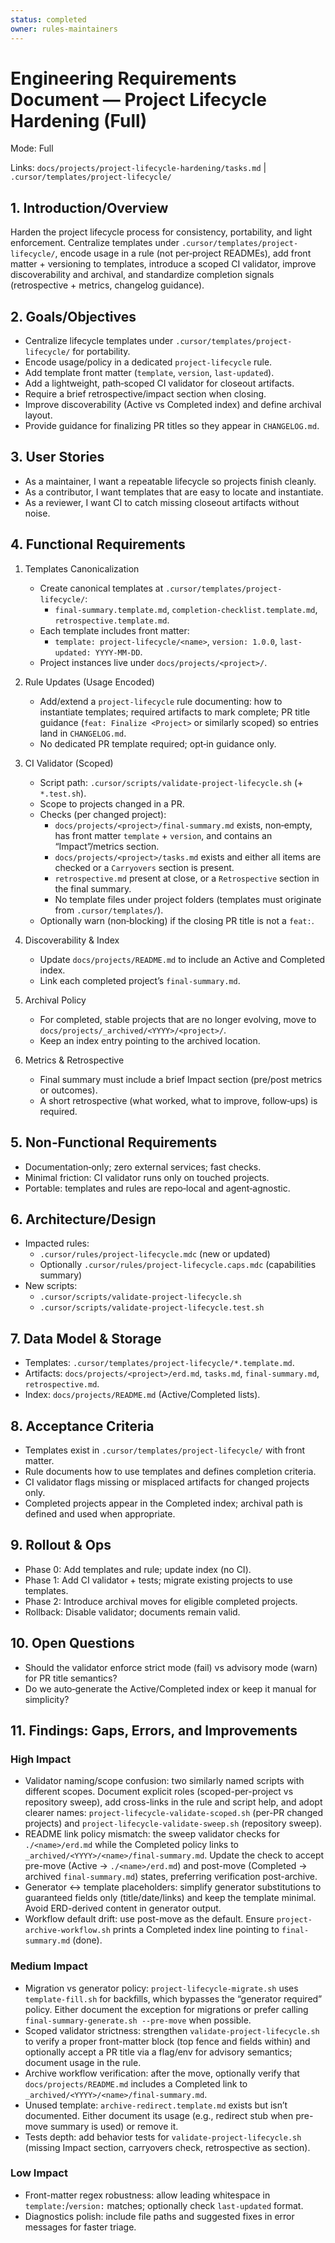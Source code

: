 ```yaml
---
status: completed
owner: rules-maintainers
---
```


# Engineering Requirements Document — Project Lifecycle Hardening (Full)

Mode: Full

Links: `docs/projects/project-lifecycle-hardening/tasks.md` | `.cursor/templates/project-lifecycle/`

## 1. Introduction/Overview

Harden the project lifecycle process for consistency, portability, and light enforcement. Centralize templates under `.cursor/templates/project-lifecycle/`, encode usage in a rule (not per‑project READMEs), add front matter + versioning to templates, introduce a scoped CI validator, improve discoverability and archival, and standardize completion signals (retrospective + metrics, changelog guidance).

## 2. Goals/Objectives

- Centralize lifecycle templates under `.cursor/templates/project-lifecycle/` for portability.
- Encode usage/policy in a dedicated `project-lifecycle` rule.
- Add template front matter (`template`, `version`, `last-updated`).
- Add a lightweight, path‑scoped CI validator for closeout artifacts.
- Require a brief retrospective/impact section when closing.
- Improve discoverability (Active vs Completed index) and define archival layout.
- Provide guidance for finalizing PR titles so they appear in `CHANGELOG.md`.

## 3. User Stories

- As a maintainer, I want a repeatable lifecycle so projects finish cleanly.
- As a contributor, I want templates that are easy to locate and instantiate.
- As a reviewer, I want CI to catch missing closeout artifacts without noise.

## 4. Functional Requirements

1. Templates Canonicalization

   - Create canonical templates at `.cursor/templates/project-lifecycle/`:
     - `final-summary.template.md`, `completion-checklist.template.md`, `retrospective.template.md`.
   - Each template includes front matter:
     - `template: project-lifecycle/<name>`, `version: 1.0.0`, `last-updated: YYYY-MM-DD`.
   - Project instances live under `docs/projects/<project>/`.

2. Rule Updates (Usage Encoded)

   - Add/extend a `project-lifecycle` rule documenting: how to instantiate templates; required artifacts to mark complete; PR title guidance (`feat: Finalize <Project>` or similarly scoped) so entries land in `CHANGELOG.md`.
   - No dedicated PR template required; opt‑in guidance only.

3. CI Validator (Scoped)

   - Script path: `.cursor/scripts/validate-project-lifecycle.sh` (+ `*.test.sh`).
   - Scope to projects changed in a PR.
   - Checks (per changed project):
     - `docs/projects/<project>/final-summary.md` exists, non‑empty, has front matter `template` + `version`, and contains an “Impact”/metrics section.
     - `docs/projects/<project>/tasks.md` exists and either all items are checked or a `Carryovers` section is present.
     - `retrospective.md` present at close, or a `Retrospective` section in the final summary.
     - No template files under project folders (templates must originate from `.cursor/templates/`).
   - Optionally warn (non‑blocking) if the closing PR title is not a `feat:`.

4. Discoverability & Index

   - Update `docs/projects/README.md` to include an Active and Completed index.
   - Link each completed project’s `final-summary.md`.

5. Archival Policy

   - For completed, stable projects that are no longer evolving, move to `docs/projects/_archived/<YYYY>/<project>/`.
   - Keep an index entry pointing to the archived location.

6. Metrics & Retrospective

   - Final summary must include a brief Impact section (pre/post metrics or outcomes).
   - A short retrospective (what worked, what to improve, follow‑ups) is required.

## 5. Non‑Functional Requirements

- Documentation‑only; zero external services; fast checks.
- Minimal friction: CI validator runs only on touched projects.
- Portable: templates and rules are repo‑local and agent‑agnostic.

## 6. Architecture/Design

- Impacted rules:
  - `.cursor/rules/project-lifecycle.mdc` (new or updated)
  - Optionally `.cursor/rules/project-lifecycle.caps.mdc` (capabilities summary)
- New scripts:
  - `.cursor/scripts/validate-project-lifecycle.sh`
  - `.cursor/scripts/validate-project-lifecycle.test.sh`

## 7. Data Model & Storage

- Templates: `.cursor/templates/project-lifecycle/*.template.md`.
- Artifacts: `docs/projects/<project>/erd.md`, `tasks.md`, `final-summary.md`, `retrospective.md`.
- Index: `docs/projects/README.md` (Active/Completed lists).

## 8. Acceptance Criteria

- Templates exist in `.cursor/templates/project-lifecycle/` with front matter.
- Rule documents how to use templates and defines completion criteria.
- CI validator flags missing or misplaced artifacts for changed projects only.
- Completed projects appear in the Completed index; archival path is defined and used when appropriate.

## 9. Rollout & Ops

- Phase 0: Add templates and rule; update index (no CI).
- Phase 1: Add CI validator + tests; migrate existing projects to use templates.
- Phase 2: Introduce archival moves for eligible completed projects.
- Rollback: Disable validator; documents remain valid.

## 10. Open Questions

- Should the validator enforce strict mode (fail) vs advisory mode (warn) for PR title semantics?
- Do we auto‑generate the Active/Completed index or keep it manual for simplicity?

## 11. Findings: Gaps, Errors, and Improvements

### High Impact

- Validator naming/scope confusion: two similarly named scripts with different scopes. Document explicit roles (scoped-per-project vs repository sweep), add cross-links in the rule and script help, and adopt clearer names: `project-lifecycle-validate-scoped.sh` (per-PR changed projects) and `project-lifecycle-validate-sweep.sh` (repository sweep).
- README link policy mismatch: the sweep validator checks for `./<name>/erd.md` while the Completed policy links to `_archived/<YYYY>/<name>/final-summary.md`. Update the check to accept pre-move (Active → `./<name>/erd.md`) and post-move (Completed → archived `final-summary.md`) states, preferring verification post-archive.
- Generator ↔ template placeholders: simplify generator substitutions to guaranteed fields only (title/date/links) and keep the template minimal. Avoid ERD-derived content in generator output.
- Workflow default drift: use post-move as the default. Ensure `project-archive-workflow.sh` prints a Completed index line pointing to `final-summary.md` (done).

### Medium Impact

- Migration vs generator policy: `project-lifecycle-migrate.sh` uses `template-fill.sh` for backfills, which bypasses the “generator required” policy. Either document the exception for migrations or prefer calling `final-summary-generate.sh --pre-move` when possible.
- Scoped validator strictness: strengthen `validate-project-lifecycle.sh` to verify a proper front-matter block (top fence and fields within) and optionally accept a PR title via a flag/env for advisory semantics; document usage in the rule.
- Archive workflow verification: after the move, optionally verify that `docs/projects/README.md` includes a Completed link to `_archived/<YYYY>/<name>/final-summary.md`.
- Unused template: `archive-redirect.template.md` exists but isn’t documented. Either document its usage (e.g., redirect stub when pre-move summary is used) or remove it.
- Tests depth: add behavior tests for `validate-project-lifecycle.sh` (missing Impact section, carryovers check, retrospective as section).

### Low Impact

- Front-matter regex robustness: allow leading whitespace in `template:`/`version:` matches; optionally check `last-updated` format.
- Diagnostics polish: include file paths and suggested fixes in error messages for faster triage.

